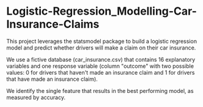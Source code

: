 # Logistic-Regression_Modelling-Car-Insurance-Claims

This project leverages the statsmodel package to build a logistic regression model and predict whether drivers will make a claim on their car insurance. 

We use a fictive database (car_insurance.csv) that contains 16 explanatory variables and one response variable (column "outcome" with two possible values: 0 for drivers that haven't made an insurance claim and 1 for drivers that have made an insurance claim).

We identify the single feature that results in the best performing model, as measured by accuracy.
